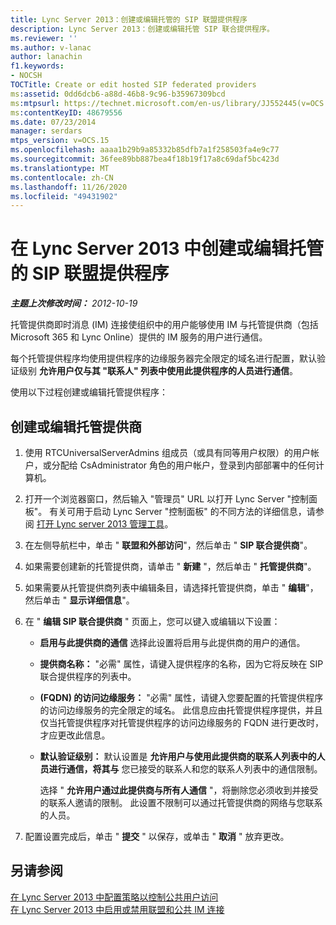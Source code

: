 ```yaml
---
title: Lync Server 2013：创建或编辑托管的 SIP 联盟提供程序
description: Lync Server 2013：创建或编辑托管 SIP 联合提供程序。
ms.reviewer: ''
ms.author: v-lanac
author: lanachin
f1.keywords:
- NOCSH
TOCTitle: Create or edit hosted SIP federated providers
ms:assetid: 0dd6dcb6-a88d-46b8-9c96-b35967309bcd
ms:mtpsurl: https://technet.microsoft.com/en-us/library/JJ552445(v=OCS.15)
ms:contentKeyID: 48679556
ms.date: 07/23/2014
manager: serdars
mtps_version: v=OCS.15
ms.openlocfilehash: aaaa1b29b9a85332b85dfb7a1f258503fa4e9c77
ms.sourcegitcommit: 36fee89bb887bea4f18b19f17a8c69daf5bc423d
ms.translationtype: MT
ms.contentlocale: zh-CN
ms.lasthandoff: 11/26/2020
ms.locfileid: "49431902"
---
```

# <a name="create-or-edit-hosted-sip-federated-providers-lync-server-2013"></a>在 Lync Server 2013 中创建或编辑托管的 SIP 联盟提供程序

<div data-xmlns="http://www.w3.org/1999/xhtml">

<div class="topic" data-xmlns="http://www.w3.org/1999/xhtml" data-msxsl="urn:schemas-microsoft-com:xslt" data-cs="https://msdn.microsoft.com/">

<div data-asp="https://msdn2.microsoft.com/asp">



</div>

<div id="mainSection">

<div id="mainBody">

<span> </span>

_**主题上次修改时间：** 2012-10-19_

托管提供商即时消息 (IM) 连接使组织中的用户能够使用 IM 与托管提供商（包括 Microsoft 365 和 Lync Online）提供的 IM 服务的用户进行通信。

每个托管提供程序均使用提供程序的边缘服务器完全限定的域名进行配置，默认验证级别 **允许用户仅与其 "联系人" 列表中使用此提供程序的人员进行通信**。

使用以下过程创建或编辑托管提供程序：

<div>

## <a name="to-create-or-edit-hosted-providers"></a>创建或编辑托管提供商

1.  使用 RTCUniversalServerAdmins 组成员（或具有同等用户权限）的用户帐户，或分配给 CsAdministrator 角色的用户帐户，登录到内部部署中的任何计算机。

2.  打开一个浏览器窗口，然后输入 "管理员" URL 以打开 Lync Server "控制面板"。 有关可用于启动 Lync Server "控制面板" 的不同方法的详细信息，请参阅 [打开 Lync server 2013 管理工具](lync-server-2013-open-lync-server-administrative-tools.md)。

3.  在左侧导航栏中，单击 " **联盟和外部访问**"，然后单击 " **SIP 联合提供商**"。

4.  如果需要创建新的托管提供商，请单击 " **新建** "，然后单击 " **托管提供商**"。

5.  如果需要从托管提供商列表中编辑条目，请选择托管提供商，单击 " **编辑**"，然后单击 " **显示详细信息**"。

6.  在 " **编辑 SIP 联合提供商** " 页面上，您可以键入或编辑以下设置：
    
      - **启用与此提供商的通信**   选择此设置将启用与此提供商的用户的通信。
    
      - **提供商名称：**   "必需" 属性，请键入提供程序的名称，因为它将反映在 SIP 联合提供程序的列表中。
    
      - **(FQDN) 的访问边缘服务：**   "必需" 属性，请键入您要配置的托管提供程序的访问边缘服务的完全限定的域名。 此信息应由托管提供程序提供，并且仅当托管提供程序对托管提供程序的访问边缘服务的 FQDN 进行更改时，才应更改此信息。
    
      - **默认验证级别：**   默认设置是 **允许用户与使用此提供商的联系人列表中的人员进行通信，将其与** 您已接受的联系人和您的联系人列表中的通信限制。
        
        选择 " **允许用户通过此提供商与所有人通信** "，将删除您必须收到并接受的联系人邀请的限制。 此设置不限制可以通过托管提供商的网络与您联系的人员。

7.  配置设置完成后，单击 " **提交** " 以保存，或单击 " **取消** " 放弃更改。

</div>

<div>

## <a name="see-also"></a>另请参阅


[在 Lync Server 2013 中配置策略以控制公共用户访问](lync-server-2013-configure-policies-to-control-public-user-access.md)  
[在 Lync Server 2013 中启用或禁用联盟和公共 IM 连接](lync-server-2013-enable-or-disable-federation-and-public-im-connectivity.md)  
  

</div>

</div>

<span> </span>

</div>

</div>

</div>

